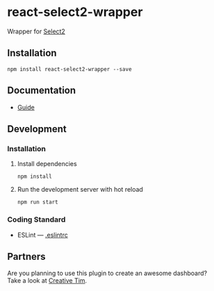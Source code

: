 # react-select2-wrapper

Wrapper for [Select2](https://select2.github.io/)

## Installation

```
npm install react-select2-wrapper --save
```

## Documentation

- [Guide](/guide)

## Development

### Installation

1. Install dependencies
   ```
   npm install
   ```

2. Run the development server with hot reload
   ```
   npm run start
   ```

### Coding Standard

- ESLint — [.eslintrc](./.eslintrc)

## Partners

Are you planning to use this plugin to create an awesome dashboard?\
Take a look at [Creative Tim](https://www.creative-tim.com/product/argon-dashboard-pro-react/?ref=react-select2-wrapper).
